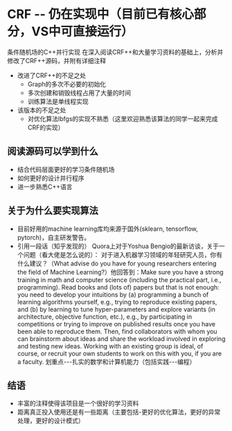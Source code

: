 # CRF  -- 仍在实现中（目前已有核心部分，VS中可直接运行）
条件随机场的C++并行实现
在深入阅读CRF++和大量学习资料的基础上，分析并修改了CRF++源码，并附有详细注释
* 改进了CRF++的不足之处
  * Graph的多次不必要的初始化
  * 多次创建和销毁线程占用了大量的时间
  * 训练算法是单线程实现
* 该版本的不足之处
  * 对优化算法lbfgs的实现不熟悉（这里欢迎熟悉该算法的同学一起来完成CRF的实现）

## 阅读源码可以学到什么
* 结合代码层面更好的学习条件随机场
* 如何更好的设计并行程序
* 进一步熟悉C++语言

## 关于为什么要实现算法
* 目前好用的machine learning库均来源于国外(sklearn, tensorflow, pytorch)，自主研发警告。
* 引用一段话（知乎发现的）
Quora上对于Yoshua Bengio的最新访谈，关于一个问题（看大佬是怎么说的）：
对于进入机器学习领域的年轻研究人员，你有什么建议？（What advise do you have for young researchers entering the field of Machine Learning?）他回答到：Make sure you have a strong training in math and computer science (including the practical part, i.e., programming). Read books and (lots of) papers but that is not enough: you need to develop your intuitions by (a) programming a bunch of learning algorithms yourself, e.g., trying to reproduce existing papers, and (b) by learning to tune hyper-parameters and explore variants (in architecture, objective function, etc.), e.g., by participating in competitions or trying to improve on published results once you have been able to reproduce them. Then, find collaborators with whom you can brainstorm about ideas and share the workload involved in exploring and testing new ideas.  Working with an existing group is ideal, of course, or recruit your own students to work on this with you, if you are a faculty.
划重点---扎实的数学和计算机能力（包括实践---编程）

## 结语
* 丰富的注释使得该项目是一个很好的学习资料
* 距离真正投入使用还是有一些距离（主要包括-更好的优化算法，更好的异常处理，更好的设计模式）
